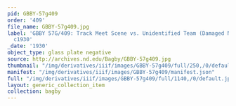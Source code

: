 ```yaml
---
pid: GBBY-57g409
order: '409'
file_name: GBBY-57g409.jpg
label: 'GBBY 57G/409: Track Meet Scene vs. Unidentified Team (Damaged Negative) -
  c1930'
_date: '1930'
object_type: glass plate negative
source: http://archives.nd.edu/Bagby/GBBY-57g409.jpg
thumbnail: "/img/derivatives/iiif/images/GBBY-57g409/full/250,/0/default.jpg"
manifest: "/img/derivatives/iiif/images/GBBY-57g409/manifest.json"
full: "/img/derivatives/iiif/images/GBBY-57g409/full/1140,/0/default.jpg"
layout: generic_collection_item
collection: bagby
---
```

